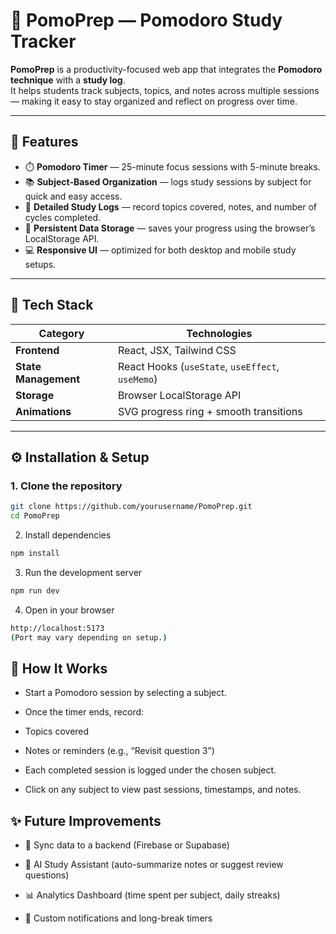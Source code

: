 # 🧠 PomoPrep — Pomodoro Study Tracker

**PomoPrep** is a productivity-focused web app that integrates the **Pomodoro technique** with a **study log**.  
It helps students track subjects, topics, and notes across multiple sessions — making it easy to stay organized and reflect on progress over time.

---

## 🚀 Features

- ⏱️ **Pomodoro Timer** — 25-minute focus sessions with 5-minute breaks.
- 📚 **Subject-Based Organization** — logs study sessions by subject for quick and easy access.
- 📝 **Detailed Study Logs** — record topics covered, notes, and number of cycles completed.
- 💾 **Persistent Data Storage** — saves your progress using the browser’s LocalStorage API.
- 💻 **Responsive UI** — optimized for both desktop and mobile study setups.

---

## 🧩 Tech Stack

| Category | Technologies |
|-----------|---------------|
| **Frontend** | React, JSX, Tailwind CSS |
| **State Management** | React Hooks (`useState`, `useEffect`, `useMemo`) |
| **Storage** | Browser LocalStorage API |
| **Animations** | SVG progress ring + smooth transitions |
---

## ⚙️ Installation & Setup

### 1. Clone the repository
```bash
git clone https://github.com/yourusername/PomoPrep.git
cd PomoPrep
```
2. Install dependencies
```bash
npm install
```
3. Run the development server
```bash
npm run dev
```
4. Open in your browser
```bash
http://localhost:5173
(Port may vary depending on setup.)
```
## 🧠 How It Works
- Start a Pomodoro session by selecting a subject.

- Once the timer ends, record:

- Topics covered

- Notes or reminders (e.g., “Revisit question 3”)

- Each completed session is logged under the chosen subject.

- Click on any subject to view past sessions, timestamps, and notes.

## ✨ Future Improvements
- 🔁 Sync data to a backend (Firebase or Supabase)

- 💬 AI Study Assistant (auto-summarize notes or suggest review questions)

- 📊 Analytics Dashboard (time spent per subject, daily streaks)

- 🔔 Custom notifications and long-break timers
